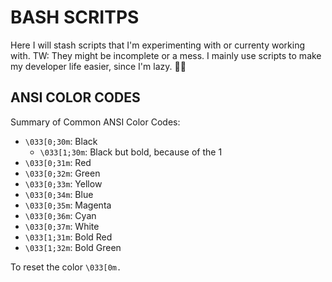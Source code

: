 # BASH SCRITPS

Here I will stash scripts that I'm experimenting with or currenty working with. TW: They might be incomplete or a mess.
I mainly use scripts to make my developer life easier, since I'm lazy. 🤷🏽

## ANSI COLOR CODES

Summary of Common ANSI Color Codes:

- `\033[0;30m`: Black
  - `\033[1;30m`: Black but bold, because of the 1
- `\033[0;31m`: Red
- `\033[0;32m`: Green
- `\033[0;33m`: Yellow
- `\033[0;34m`: Blue
- `\033[0;35m`: Magenta
- `\033[0;36m`: Cyan
- `\033[0;37m`: White
- `\033[1;31m`: Bold Red
- `\033[1;32m`: Bold Green

To reset the color `\033[0m.`
